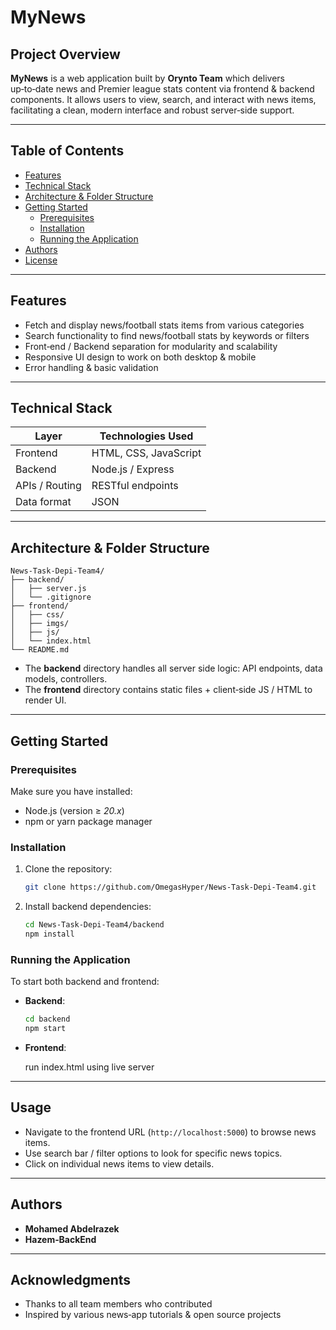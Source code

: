 # MyNews

## Project Overview

**MyNews** is a web application built by **Orynto Team** which delivers up‑to‑date news and Premier league stats content via frontend & backend components. It allows users to view, search, and interact with news items, facilitating a clean, modern interface and robust server‑side support.

---

## Table of Contents

- [Features](#features)  
- [Technical Stack](#technical-stack)  
- [Architecture & Folder Structure](#architecture--folder-structure)  
- [Getting Started](#getting-started)  
  - [Prerequisites](#prerequisites)  
  - [Installation](#installation)  
  - [Running the Application](#running-the-application)  
- [Authors](#authors)  
- [License](#license)  

---

## Features

- Fetch and display news/football stats items from various categories  
- Search functionality to find news/football stats by keywords or filters  
- Front‑end / Backend separation for modularity and scalability  
- Responsive UI design to work on both desktop & mobile  
- Error handling & basic validation  

---

## Technical Stack

| Layer           | Technologies Used                          |
|------------------|---------------------------------------------|
| Frontend         | HTML, CSS, JavaScript                     |
| Backend          | Node.js / Express    |
| APIs / Routing   | RESTful endpoints                          |
| Data format      | JSON                                       |

---

## Architecture & Folder Structure

```
News‑Task‑Depi‑Team4/
├── backend/
│   ├── server.js
│   └── .gitignore
├── frontend/
│   ├── css/
│   ├── imgs/
│   ├── js/
│   └── index.html
└── README.md
```

- The **backend** directory handles all server side logic: API endpoints, data models, controllers.  
- The **frontend** directory contains static files + client‑side JS / HTML to render UI.
---

## Getting Started

### Prerequisites

Make sure you have installed:

- Node.js (version ≥ *20.x*)  
- npm or yarn package manager

### Installation

1. Clone the repository:

   ```bash
   git clone https://github.com/OmegasHyper/News-Task-Depi-Team4.git
   ```

2. Install backend dependencies:

   ```bash
   cd News-Task-Depi-Team4/backend
   npm install
   ```

### Running the Application

To start both backend and frontend:

- **Backend**:

  ```bash
  cd backend
  npm start
  ```

- **Frontend**:

   run index.html using live server
---

## Usage

- Navigate to the frontend URL (`http://localhost:5000`) to browse news items.  
- Use search bar / filter options to look for specific news topics.  
- Click on individual news items to view details.

---

## Authors

- **Mohamed Abdelrazek**
- **Hazem‑BackEnd** 

---

## Acknowledgments

- Thanks to all team members who contributed  
- Inspired by various news‑app tutorials & open source projects